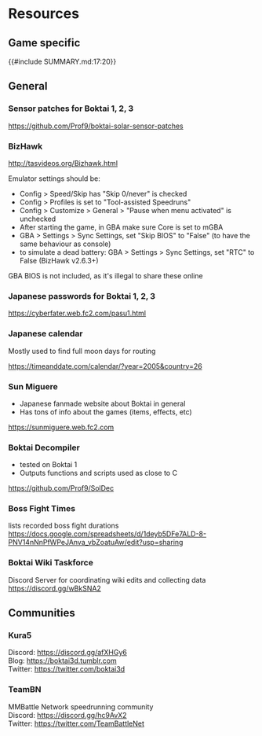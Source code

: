 # Resources

## Game specific

{{#include SUMMARY.md:17:20}}

## General

### Sensor patches for Boktai 1, 2, 3

<https://github.com/Prof9/boktai-solar-sensor-patches>

### BizHawk

<http://tasvideos.org/Bizhawk.html>

Emulator settings should be:

- Config > Speed/Skip has "Skip 0/never" is checked
- Config > Profiles is set to "Tool-assisted Speedruns"
- Config > Customize > General > "Pause when menu activated" is unchecked
- After starting the game, in GBA make sure Core is set to mGBA
- GBA > Settings > Sync Settings, set "Skip BIOS" to "False" (to have the same behaviour as console)
- to simulate a dead battery: GBA > Settings > Sync Settings, set "RTC" to False (BizHawk v2.6.3+)

GBA BIOS is not included, as it's illegal to share these online

### Japanese passwords for Boktai 1, 2, 3

<https://cyberfater.web.fc2.com/pasu1.html>

### Japanese calendar

Mostly used to find full moon days for routing

<https://timeanddate.com/calendar/?year=2005&country=26>

### Sun Miguere

- Japanese fanmade website about Boktai in general
- Has tons of info about the games (items, effects, etc)

<https://sunmiguere.web.fc2.com>

### Boktai Decompiler

- tested on Boktai 1
- Outputs functions and scripts used as close to C

<https://github.com/Prof9/SolDec>

### Boss Fight Times

lists recorded boss fight durations  
<https://docs.google.com/spreadsheets/d/1deyb5DFe7ALD-8-PNV14nNnPfWPeJAnva_vbZoatuAw/edit?usp=sharing>

### Boktai Wiki Taskforce

Discord Server for coordinating wiki edits and collecting data  
<https://discord.gg/wBkSNA2>

## Communities

### Kura5

Discord: <https://discord.gg/afXHGy6>  
Blog: <https://boktai3d.tumblr.com>  
Twitter: <https://twitter.com/boktai3d>

### TeamBN

MMBattle Network speedrunning community  
Discord: <https://discord.gg/hc9AvX2>  
Twitter: <https://twitter.com/TeamBattleNet>
